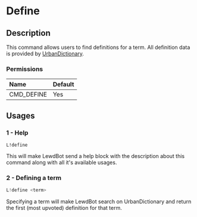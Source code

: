 # Define

## Description

This command allows users to find definitions for a term. All definition data is provided by [UrbanDictionary](https://www.urbandictionary.com/).

### Permissions

| Name | Default |
| :--- | :--- |
| CMD\_DEFINE | Yes |

## Usages

### 1 - Help

```text
L!define
```

This will make LewdBot send a help block with the description about this command along with all it's available usages.

### 2 - Defining a term

```java
L!define <term>
```

Specifying a term will make LewdBot search on UrbanDictionary and return the first \(most upvoted\) definition for that term.

